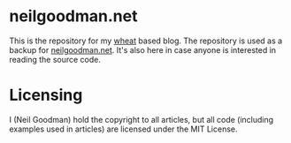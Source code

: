 # neilgoodman.net

This is the repository for my [wheat][] based blog. The repository is used as a backup for [neilgoodman.net][]. It's also here in case anyone is interested in reading the source code.

# Licensing

I (Neil Goodman) hold the copyright to all articles, but all code (including examples used in articles) are licensed under the MIT License.

[wheat]: http://github.com/creationix/wheat
[neilgoodman.net]: http://neilgoodman.net